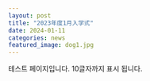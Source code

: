 ```yaml
---
layout: post
title: "2023年度1月入学式"
date: 2024-01-11
categories: news
featured_image: dog1.jpg
---
```


테스트 페이지입니다. 10글자까지 표시 됩니다.
